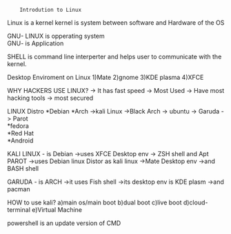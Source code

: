         Introdution to Linux 
 Linux is a kernel
kernel is system between software and Hardware of the OS

GNU- LINUX is opperating system  
GNU- is Application 

SHELL is command line interperter and helps user to communicate with the kernel.

Desktop Enviroment on Linux 
1)Mate 
2)gnome 
3)KDE plasma 
4)XFCE

WHY HACKERS USE LINUX?
-> It has fast speed
-> Most Used 
-> Have most hacking tools 
→ most secured 

LINUX Distro
*Debian              *Arch
->kali Linux         ->Black Arch
-> ubuntu             -> Garuda
-> Parot  
*fedora   
*Red Hat    
*Android

KALI LINUX - is Debian 
->uses XFCE Desktop env 
-> ZSH shell and Apt 
PAROT 
->uses Debian linux Distor as kali linux 
->Mate Desktop env
->and BASH shell

GARUDA - is ARCH 
->it uses Fish shell
->its desktop env is KDE plasm 
->and pacman 

HOW to use kali?
a)main os/main boot 
b)dual boot 
c)live boot 
d)cloud-terminal
e)Virtual Machine 

powershell is an update version of CMD 
